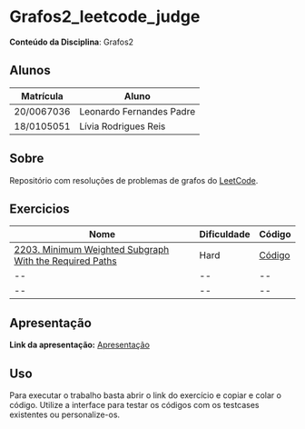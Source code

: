 # Grafos2_leetcode_judge

**Conteúdo da Disciplina**: Grafos2<br>

## Alunos
|Matrícula | Aluno |
| -- | -- |
| 20/0067036  |  Leonardo Fernandes Padre |
| 18/0105051  |  Lívia Rodrigues Reis |

## Sobre 
Repositório com resoluções de problemas de grafos do [LeetCode](https://leetcode.com/).

## Exercicios
|Nome | Dificuldade | Código |
| -- | -- | -- |
| [2203. Minimum Weighted Subgraph With the Required Paths](https://leetcode.com/problems/minimum-weighted-subgraph-with-the-required-paths/description/) | Hard | [Código](./exercices/2203_hard/README.md) |
| -- | -- | -- |
| -- | -- | -- |

## Apresentação
**Link da apresentação:** [Apresentação]()

## Uso 
Para executar o trabalho basta abrir o link do exercício e copiar e colar o código. Utilize a interface para testar os códigos com os testcases existentes ou personalize-os.


